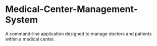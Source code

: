 # Medical-Center-Management-System
A command-line application designed to manage doctors and patients within a medical center.

